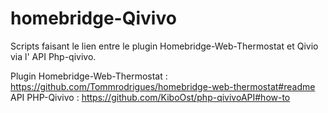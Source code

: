 # homebridge-Qivivo
Scripts faisant le lien entre le plugin Homebridge-Web-Thermostat et Qivio via l' API Php-qivivo. 

Plugin Homebridge-Web-Thermostat : https://github.com/Tommrodrigues/homebridge-web-thermostat#readme
API PHP-Qivivo : https://github.com/KiboOst/php-qivivoAPI#how-to

